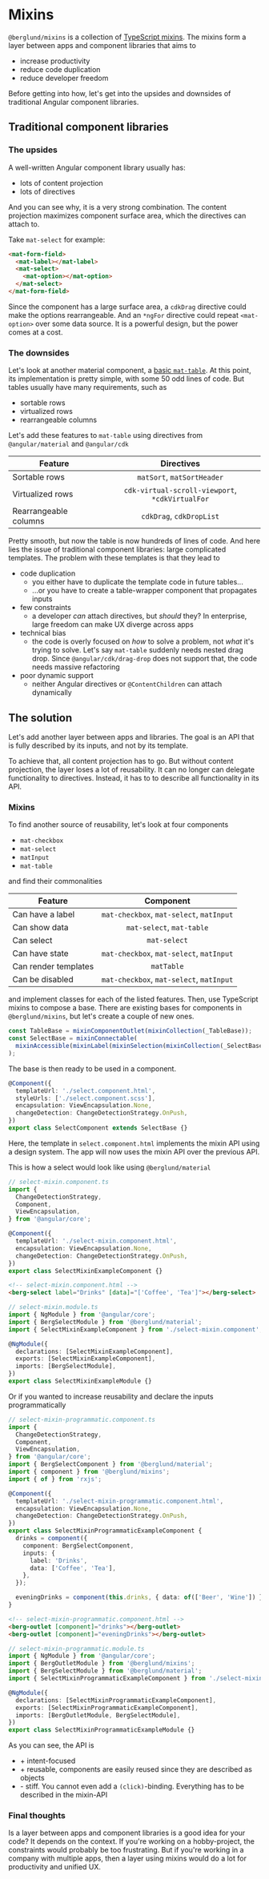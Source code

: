 # Mixins

`@berglund/mixins` is a collection of [TypeScript mixins](https://www.typescriptlang.org/docs/handbook/mixins.html). The mixins form a layer between apps and component libraries that aims to

- increase productivity
- reduce code duplication
- reduce developer freedom

Before getting into how, let's get into the upsides and downsides of traditional Angular component libraries.

## Traditional component libraries

### The upsides

A well-written Angular component library usually has:

- lots of content projection
- lots of directives

And you can see why, it is a very strong combination. The content projection maximizes component surface area, which the directives can attach to.

Take `mat-select` for example:

```html
<mat-form-field>
  <mat-label></mat-label>
  <mat-select>
    <mat-option></mat-option>
  </mat-select>
</mat-form-field>
```

Since the component has a large surface area, a `cdkDrag` directive could make the options rearrangeable. And an `*ngFor` directive could repeat `<mat-option>` over some data source. It is a powerful design, but the power comes at a cost.

### The downsides

Let's look at another material component, a [basic `mat-table`](https://material.angular.io/components/table/overview). At this point, its implementation is pretty simple, with some 50 odd lines of code. But tables usually have many requirements, such as

- sortable rows
- virtualized rows
- rearrangeable columns

Let's add these features to `mat-table` using directives from `@angular/material` and `@angular/cdk`

| Feature               |                   Directives                    |
| --------------------- | :---------------------------------------------: |
| Sortable rows         |           `matSort`, `matSortHeader`            |
| Virtualized rows      | `cdk-virtual-scroll-viewport`, `*cdkVirtualFor` |
| Rearrangeable columns |            `cdkDrag`, `cdkDropList`             |

Pretty smooth, but now the table is now hundreds of lines of code. And here lies the issue of traditional component libraries: large complicated templates. The problem with these templates is that they lead to

- code duplication
  - you either have to duplicate the template code in future tables...
  - ...or you have to create a table-wrapper component that propagates inputs
- few constraints
  - a developer _can_ attach directives, but _should_ they? In enterprise, large freedom can make UX diverge across apps
- technical bias
  - the code is overly focused on _how_ to solve a problem, not _what_ it's trying to solve. Let's say `mat-table` suddenly needs nested drag drop. Since `@angular/cdk/drag-drop` does not support that, the code needs massive refactoring
- poor dynamic support
  - neither Angular directives or `@ContentChildren` can attach dynamically

## The solution

Let's add another layer between apps and libraries. The goal is an API that is fully described by its inputs, and not by its template.

To achieve that, all content projection has to go. But without content projection, the layer loses a lot of reusability. It can no longer can delegate functionality to directives. Instead, it has to to describe all functionality in its API.

### Mixins

To find another source of reusability, let's look at four components

- `mat-checkbox`
- `mat-select`
- `matInput`
- `mat-table`

and find their commonalities

| Feature              |                Component                 |
| -------------------- | :--------------------------------------: |
| Can have a label     | `mat-checkbox`, `mat-select`, `matInput` |
| Can show data        |        `mat-select`, `mat-table`         |
| Can select           |               `mat-select`               |
| Can have state       | `mat-checkbox`, `mat-select`, `matInput` |
| Can render templates |                `matTable`                |
| Can be disabled      | `mat-checkbox`, `mat-select`, `matInput` |

and implement classes for each of the listed features. Then, use TypeScript mixins to compose a base. There are existing bases for components in `@berglund/mixins`, but let's create a couple of new ones.

```typescript
const TableBase = mixinComponentOutlet(mixinCollection(_TableBase));
const SelectBase = mixinConnectable(
  mixinAccessible(mixinLabel(mixinSelection(mixinCollection(_SelectBase))))
);
```

The base is then ready to be used in a component.

```typescript
@Component({
  templateUrl: './select.component.html',
  styleUrls: ['./select.component.scss'],
  encapsulation: ViewEncapsulation.None,
  changeDetection: ChangeDetectionStrategy.OnPush,
})
export class SelectComponent extends SelectBase {}
```

Here, the template in `select.component.html` implements the mixin API using a design system. The app will now uses the mixin API over the previous API.

This is how a select would look like using `@berglund/material`

```typescript
// select-mixin.component.ts
import {
  ChangeDetectionStrategy,
  Component,
  ViewEncapsulation,
} from '@angular/core';

@Component({
  templateUrl: './select-mixin.component.html',
  encapsulation: ViewEncapsulation.None,
  changeDetection: ChangeDetectionStrategy.OnPush,
})
export class SelectMixinExampleComponent {}
```

```html
<!-- select-mixin.component.html -->
<berg-select label="Drinks" [data]="['Coffee', 'Tea']"></berg-select>
```

```typescript
// select-mixin.module.ts
import { NgModule } from '@angular/core';
import { BergSelectModule } from '@berglund/material';
import { SelectMixinExampleComponent } from './select-mixin.component';

@NgModule({
  declarations: [SelectMixinExampleComponent],
  exports: [SelectMixinExampleComponent],
  imports: [BergSelectModule],
})
export class SelectMixinExampleModule {}
```

Or if you wanted to increase reusability and declare the inputs programmatically

```typescript
// select-mixin-programmatic.component.ts
import {
  ChangeDetectionStrategy,
  Component,
  ViewEncapsulation,
} from '@angular/core';
import { BergSelectComponent } from '@berglund/material';
import { component } from '@berglund/mixins';
import { of } from 'rxjs';

@Component({
  templateUrl: './select-mixin-programmatic.component.html',
  encapsulation: ViewEncapsulation.None,
  changeDetection: ChangeDetectionStrategy.OnPush,
})
export class SelectMixinProgrammaticExampleComponent {
  drinks = component({
    component: BergSelectComponent,
    inputs: {
      label: 'Drinks',
      data: ['Coffee', 'Tea'],
    },
  });

  eveningDrinks = component(this.drinks, { data: of(['Beer', 'Wine']) });
}
```

```html
<!-- select-mixin-programmatic.component.html -->
<berg-outlet [component]="drinks"></berg-outlet>
<berg-outlet [component]="eveningDrinks"></berg-outlet>
```

```typescript
// select-mixin-programmatic.module.ts
import { NgModule } from '@angular/core';
import { BergOutletModule } from '@berglund/mixins';
import { BergSelectModule } from '@berglund/material';
import { SelectMixinProgrammaticExampleComponent } from './select-mixin-programmatic.component';

@NgModule({
  declarations: [SelectMixinProgrammaticExampleComponent],
  exports: [SelectMixinProgrammaticExampleComponent],
  imports: [BergOutletModule, BergSelectModule],
})
export class SelectMixinProgrammaticExampleModule {}
```

As you can see, the API is

- \+ intent-focused
- \+ reusable, components are easily reused since they are described as objects
- \- stiff. You cannot even add a `(click)`-binding. Everything has to be described in the mixin-API

### Final thoughts

Is a layer between apps and component libraries is a good idea for your code? It depends on the context. If you're working on a hobby-project, the constraints would probably be too frustrating. But if you're working in a company with multiple apps, then a layer using mixins would do a lot for productivity and unified UX.
